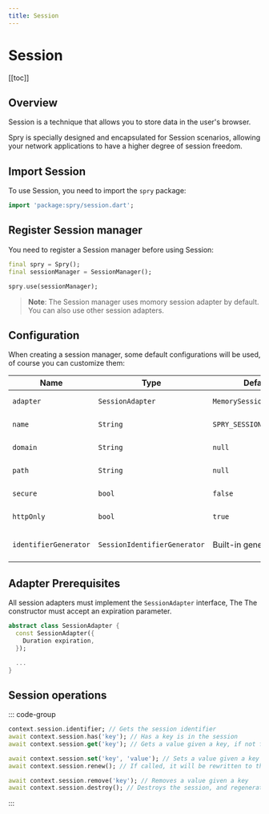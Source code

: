 ```yaml
---
title: Session
---
```


# Session

[[toc]]

## Overview

Session is a technique that allows you to store data in the user's browser.

Spry is specially designed and encapsulated for Session scenarios, allowing your network applications to have a higher degree of session freedom.

## Import Session

To use Session, you need to import the `spry` package:

```dart
import 'package:spry/session.dart';
```

## Register Session manager

You need to register a Session manager before using Session:

```dart
final spry = Spry();
final sessionManager = SessionManager();

spry.use(sessionManager);
```

> **Note**: The Session manager uses momory session adapter by default. You can also use other session adapters.

## Configuration

When creating a session manager, some default configurations will be used, of course you can customize them:

| Name                  | Type                         | Default                  | Description                  |
| --------------------- | ---------------------------- | ------------------------ | ---------------------------- |
| `adapter`             | `SessionAdapter`             | `MemorySessionAdapter()` | Session adapter              |
| `name`                | `String`                     | `SPRY_SESSION_ID`        | Cookie name                  |
| `domain`              | `String`                     | `null`                   | Cookie domain                |
| `path`                | `String`                     | `null`                   | Cookie path                  |
| `secure`              | `bool`                       | `false`                  | Cookie secure                |
| `httpOnly`            | `bool`                       | `true`                   | Cookie httpOnly              |
| `identifierGenerator` | `SessionIdentifierGenerator` | Built-in generator       | Session identifier generator |

## Adapter Prerequisites

All session adapters must implement the `SessionAdapter` interface, The The constructor must accept an expiration parameter.

```dart
abstract class SessionAdapter {
  const SessionAdapter({
    Duration expiration,
  });

  ...
}
```

## Session operations

::: code-group

```dart [Read]
context.session.identifier; // Gets the session identifier
await context.session.has('key'); // Has a key is in the session
await context.session.get('key'); // Gets a value given a key, if not found, returns null
```

```dart [Write]
await context.session.set('key', 'value'); // Sets a value given a key
await context.session.renew(); // If called, it will be rewritten to the http response header.
```

```dart [Delete]
await context.session.remove('key'); // Removes a value given a key
await context.session.destroy(); // Destroys the session, and regenerates a new session
```

:::
